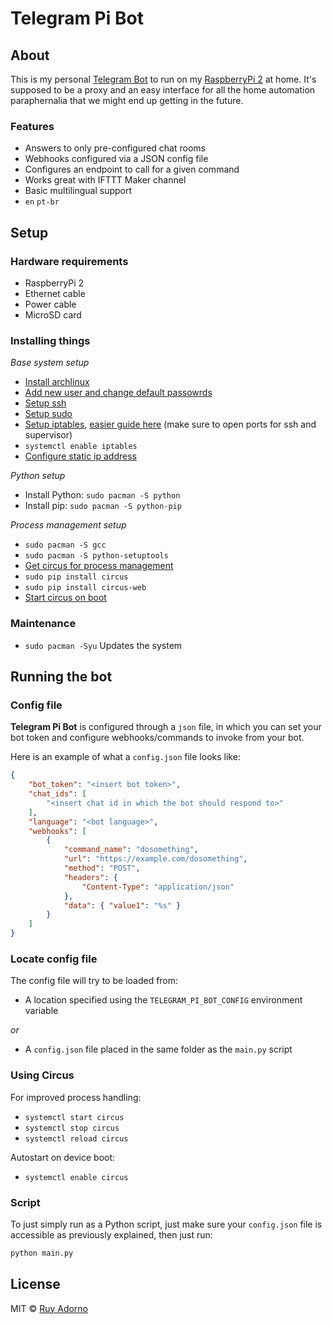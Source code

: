 # Telegram Pi Bot

## About

This is my personal [Telegram Bot](https://core.telegram.org/bots) to run on my [RaspberryPi 2](https://www.raspberrypi.org/products/raspberry-pi-2-model-b/) at home. It's supposed to be a proxy and an easy interface for all the home automation paraphernalia that we might end up getting in the future.

### Features

- Answers to only pre-configured chat rooms
- Webhooks configured via a JSON config file
 - Configures an endpoint to call for a given command
 - Works great with IFTTT Maker channel
- Basic multilingual support
 - `en` `pt-br`

## Setup

### Hardware requirements

- RaspberryPi 2
- Ethernet cable
- Power cable
- MicroSD card

### Installing things

*Base system setup*
- [Install archlinux](https://archlinuxarm.org/platforms/armv7/broadcom/raspberry-pi-2)
- [Add new user and change default passowrds](https://wiki.archlinux.org/index.php/users_and_groups)
- [Setup ssh](https://wiki.archlinux.org/index.php/Secure_Shell)
- [Setup sudo](https://wiki.archlinux.org/index.php/sudo)
- [Setup iptables](https://wiki.archlinux.org/index.php/iptables), [easier guide here](https://www.digitalocean.com/community/tutorials/how-to-set-up-a-firewall-using-iptables-on-ubuntu-14-04) (make sure to open ports for ssh and supervisor)
- `systemctl enable iptables`
- [Configure static ip address](https://wiki.archlinux.org/index.php/systemd-networkd)

*Python setup*
- Install Python: `sudo pacman -S python`
- Install pip: `sudo pacman -S python-pip`

*Process management setup*
- `sudo pacman -S gcc`
- `sudo pacman -S python-setuptools`
- [Get circus for process management](http://circus.readthedocs.org/en/latest/)
- `sudo pip install circus`
- `sudo pip install circus-web`
- [Start circus on boot](http://circus.readthedocs.org/en/latest/for-ops/deployment/)

### Maintenance

- `sudo pacman -Syu` Updates the system

## Running the bot

### Config file

**Telegram Pi Bot** is configured through a `json` file, in which you can set your bot token and configure webhooks/commands to invoke from your bot.

Here is an example of what a `config.json` file looks like:

```json
{
    "bot_token": "<insert bot token>",
    "chat_ids": [
        "<insert chat id in which the bot should respond to>"
    ],
    "language": "<bot language>",
    "webhooks": [
        {
            "command_name": "dosomething",
            "url": "https://example.com/dosomething",
            "method": "POST",
            "headers": {
                "Content-Type": "application/json"
            },
            "data": { "value1": "%s" }
        }
    ]
}
```

### Locate config file

The config file will try to be loaded from:

- A location specified using the `TELEGRAM_PI_BOT_CONFIG` environment variable

_or_

- A `config.json` file placed in the same folder as the `main.py` script

### Using Circus

For improved process handling:

- `systemctl start circus`
- `systemctl stop circus`
- `systemctl reload circus`

Autostart on device boot:

- `systemctl enable circus`

### Script

To just simply run as a Python script, just make sure your `config.json` file is accessible as previously explained, then just run:

```sh
python main.py
```

## License

MIT © [Ruy Adorno](http://ruyadorno.com)


